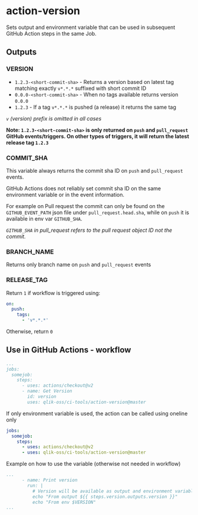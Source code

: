 # action-version

Sets output and environment variable that can be used in subsequent GitHub Action steps in the same Job.

## Outputs

### VERSION

- `1.2.3-<short-commit-sha>` - Returns a version based on latest tag matching exactly `v*.*.*` suffixed with short commit ID
- `0.0.0-<short-commit-sha>` - When no tags available returns version `0.0.0`
- `1.2.3` - If a tag `v*.*.*` is pushed (a release) it returns the same tag

*`v` (version) prefix is omitted in all cases*

**Note: `1.2.3-<short-commit-sha>` is only returned on `push` and `pull_request` GitHub events/triggers. On other types of triggers, it will return the latest release tag `1.2.3`**

### COMMIT_SHA

This variable always returns the commit sha ID on `push` and `pull_request` events.

GitHub Actions does not reliably set commit sha ID on the same environment variable or in the event information.

For example on Pull request the commit can only be found on the `GITHUB_EVENT_PATH` json file under `pull_request.head.sha`, while on `push` it is available in env var `GITHUB_SHA`.

_`GITHUB_SHA` in pull_request refers to the pull request object ID not the commit._

### BRANCH_NAME

Returns only branch name on `push` and `pull_request` events

### RELEASE_TAG

Return `1` if workflow is triggered using:

```yaml
on:
  push:
    tags:
      - 'v*.*.*'
```

Otherwise, return `0`

## Use in GitHub Actions - workflow

```yaml
...
jobs:
  somejob:
    steps:
      - uses: actions/checkout@v2
      - name: Get Version
        id: version
        uses: qlik-oss/ci-tools/action-version@master
```

If only environment variable is used, the action can be called using oneline only

```yaml
jobs:
  somejob:
    steps:
      - uses: actions/checkout@v2
      - uses: qlik-oss/ci-tools/action-version@master
```

Example on how to use the variable (otherwise not needed in workflow)

```yaml
...
      - name: Print version
        run: |
          # Version will be available as output and environment variable
          echo "From output ${{ steps.version.outputs.version }}"
          echo "From env $VERSION"
...
```
